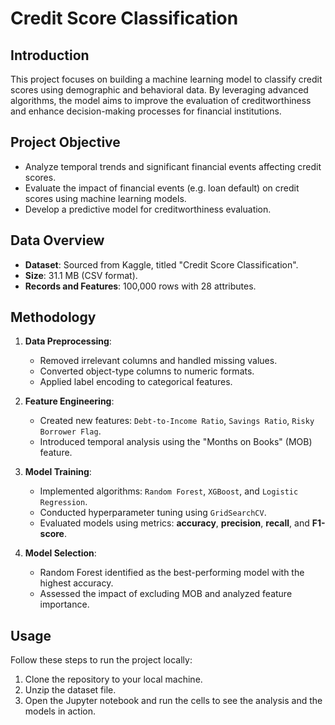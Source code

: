 # Credit Score Classification

## Introduction
This project focuses on building a machine learning model to classify credit scores using demographic and behavioral data. By leveraging advanced algorithms, the model aims to improve the evaluation of creditworthiness and enhance decision-making processes for financial institutions.

## Project Objective
- Analyze temporal trends and significant financial events affecting credit scores.
- Evaluate the impact of financial events (e.g. loan default) on credit scores using machine learning models.
- Develop a predictive model for creditworthiness evaluation.

## Data Overview
- **Dataset**: Sourced from Kaggle, titled "Credit Score Classification".
- **Size**: 31.1 MB (CSV format).
- **Records and Features**: 100,000 rows with 28 attributes.

## Methodology
1. **Data Preprocessing**:
   - Removed irrelevant columns and handled missing values.
   - Converted object-type columns to numeric formats.
   - Applied label encoding to categorical features.

2. **Feature Engineering**:
   - Created new features: `Debt-to-Income Ratio`, `Savings Ratio`, `Risky Borrower Flag`.
   - Introduced temporal analysis using the "Months on Books" (MOB) feature.

3. **Model Training**:
   - Implemented algorithms: `Random Forest`, `XGBoost`, and `Logistic Regression`.
   - Conducted hyperparameter tuning using `GridSearchCV`.
   - Evaluated models using metrics: **accuracy**, **precision**, **recall**, and **F1-score**.

4. **Model Selection**:
   - Random Forest identified as the best-performing model with the highest accuracy.
   - Assessed the impact of excluding MOB and analyzed feature importance.

## Usage
Follow these steps to run the project locally:
1. Clone the repository to your local machine.
2. Unzip the dataset file.
3. Open the Jupyter notebook and run the cells to see the analysis and the models in action.
